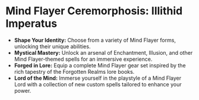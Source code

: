 # Mind Flayer Ceremorphosis: Illithid Imperatus

- **Shape Your Identity:** Choose from a variety of Mind Flayer forms, unlocking their unique abilities.
- **Mystical Mastery:** Unlock an arsenal of Enchantment, Illusion, and other Mind Flayer-themed spells for an immersive experience.
- **Forged in Lore:** Equip a complete Mind Flayer gear set inspired by the rich tapestry of the Forgotten Realms lore books.
- **Lord of the Mind:** Immerse yourself in the playstyle of a Mind Flayer Lord with a collection of new custom spells tailored to enhance your power.